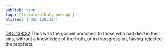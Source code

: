 ```yaml
---
publish: true
tags: [Scripture/DaC, noGraph]
aliases: ["D&C 138:32"]
---
```

[D&C 138:32](https://churchofjesuschrist.org/study/scriptures/dc-testament/dc/138?lang=eng&id=p32#p32) Thus was the gospel preached to those who had died in their sins, without a knowledge of the truth, or in transgression, having rejected the prophets.
